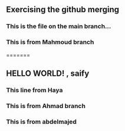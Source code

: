 ## Exercising the github merging


### This is the file on the main branch...

### This is from Mahmoud branch
=======

## HELLO WORLD! , saify

### This line from Haya

### This is from Ahmad branch

### This is from abdelmajed
